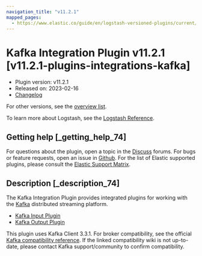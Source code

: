 ```yaml
---
navigation_title: "v11.2.1"
mapped_pages:
  - https://www.elastic.co/guide/en/logstash-versioned-plugins/current/v11.2.1-plugins-integrations-kafka.html
---
```


# Kafka Integration Plugin v11.2.1 [v11.2.1-plugins-integrations-kafka]


* Plugin version: v11.2.1
* Released on: 2023-02-16
* [Changelog](https://github.com/logstash-plugins/logstash-integration-kafka/blob/v11.2.1/CHANGELOG.md)

For other versions, see the [overview list](integration-kafka-index.md).

To learn more about Logstash, see the [Logstash Reference](logstash://reference/index.md).

## Getting help [_getting_help_74]

For questions about the plugin, open a topic in the [Discuss](http://discuss.elastic.co) forums. For bugs or feature requests, open an issue in [Github](https://github.com/logstash-plugins/logstash-integration-kafka). For the list of Elastic supported plugins, please consult the [Elastic Support Matrix](https://www.elastic.co/support/matrix#matrix_logstash_plugins).


## Description [_description_74]

The Kafka Integration Plugin provides integrated plugins for working with the [Kafka](https://kafka.apache.org/) distributed streaming platform.

* [Kafka Input Plugin](logstash://reference/plugins-inputs-kafka.md)
* [Kafka Output Plugin](logstash://reference/plugins-outputs-kafka.md)

This plugin uses Kafka Client 3.3.1. For broker compatibility, see the official [Kafka compatibility reference](https://cwiki.apache.org/confluence/display/KAFKA/Compatibility+Matrix). If the linked compatibility wiki is not up-to-date, please contact Kafka support/community to confirm compatibility.


